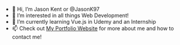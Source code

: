 - 👋 Hi, I’m Jason Kent or @JasonK97
- 👀 I’m interested in all things Web Development!
- 🌱 I’m currently learning Vue.js in Udemy and an Internship
- 📫 Check out <a href="https://jasonk97.github.io/" target="_blank">My Portfolio Website</a> for more about me and how to contact me!
